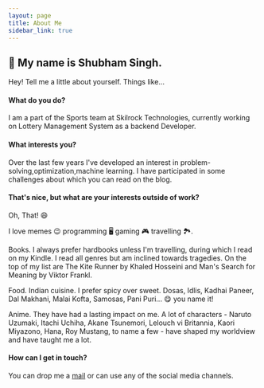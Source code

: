 ```yaml
---
layout: page
title: About Me
sidebar_link: true
---
```


## :wave: My name is Shubham Singh. 

Hey! Tell me a little about yourself. Things like...

#### What do you do?

I am a part of the Sports team at Skilrock Technologies, currently working on Lottery Management System as a backend Developer. 

#### What interests you?

Over the last few years I've developed an interest in problem-solving,optimization,machine learning. I have participated in some challenges about which you can read on the blog.

#### That's nice, but what are your interests outside of work?

Oh, That! :smile:

I love memes 😉 programming 🖥️ gaming 🎮 travelling 🏞️. 

Books. I always prefer hardbooks unless I'm travelling, during which I read on my Kindle. I read all genres but am inclined towards tragedies. On the top of my list are The Kite Runner by Khaled Hosseini and Man's Search for Meaning by Viktor Frankl.

Food. Indian cuisine. I prefer spicy over sweet. Dosas, Idlis, Kadhai Paneer, Dal Makhani, Malai Kofta, Samosas, Pani Puri... :yum: you name it! 

Anime. They have had a lasting impact on me. A lot of characters - Naruto Uzumaki, Itachi Uchiha, Akane Tsunemori, Lelouch vi Britannia, Kaori Miyazono, Hana, Roy Mustang, to name a few - have shaped my worldview and have taught me a lot. 

#### How can I get in touch?

You can drop me a [mail](mailto:singhcse01@gmail.com) or can use any of the social media channels.

